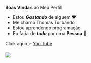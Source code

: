 **Boas Vindas** ao Meu Perfil

- Estou **_Gostando_** de alguem ❤️
- Me chamo Thomas Turbando
- Estou aprendendo programação
- Eu faria de **_tudo_** por uma **Pessoa** 🥰

Click aqui👉 [You Tube](https://5coisas.org/como-clonar-cartao-credito/)

![](https://media1.giphy.com/media/v1.Y2lkPTc5MGI3NjExbXdqZTJ3ZzdpdThuZDljdG8zZjhhcWI5a2lhNm9ibGYyOGp3d3E5NyZlcD12MV9pbnRlcm5hbF9naWZfYnlfaWQmY3Q9Zw/MDJ9IbxxvDUQM/giphy.webp)
